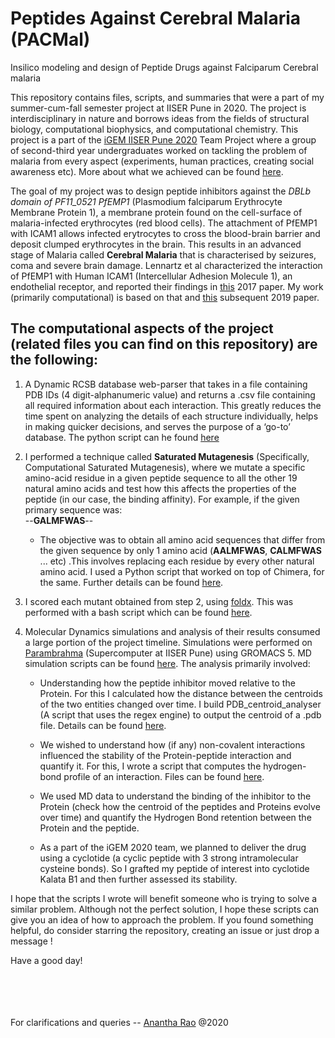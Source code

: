 # Peptides Against Cerebral Malaria (PACMal)
Insilico modeling and design of Peptide Drugs against Falciparum Cerebral malaria

This repository contains files, scripts, and summaries that were a part of my summer-cum-fall semester project at IISER Pune in 2020. The project is interdisciplinary in nature and borrows ideas from the fields of structural biology, computational biophysics, and computational chemistry. This project is a part of the [iGEM IISER Pune 2020](https://2020.igem.org/Team:IISER-Pune-India) Team Project where a group of second-third year undergraduates worked on tackling the problem of malaria from every aspect (experiments, human practices, creating social awareness etc). More about what we achieved can be found [here](https://2020.igem.org/Team:IISER-Pune-India).

The goal of my project was to design peptide inhibitors against the *DBLb domain of PF11_0521 PfEMP1* (Plasmodium falciparum Erythrocyte Membrane Protein 1), a membrane protein found on the cell-surface of malaria-infected erythrocytes (red blood cells). The attachment of PfEMP1 with ICAM1 allows infected erytrocytes to cross the blood-brain barrier and deposit clumped erythrocytes in the brain. This results in an advanced stage of Malaria called **Cerebral Malaria** that is characterised by seizures, coma and severe brain damage. Lennartz et al characterized the interaction of PfEMP1 with Human ICAM1 (Intercellular Adhesion Molecule 1), an endothelial receptor, and reported their findings in [this](https://doi.org/10.1016/j.chom.2017.02.009) 2017 paper. My work (primarily computational) is based on that and [this](https://doi.org/10.1073/pnas.1911900116) subsequent 2019 paper. 

## The computational aspects of the project (related files you can find on this repository) are the following: 

1. A Dynamic RCSB database web-parser that takes in a file containing PDB IDs (4 digit-alphanumeric value) and returns a .csv file containing all required information about each interaction. This greatly reduces the time spent on analyzing the details of each structure individually, helps in making quicker decisions, and serves the purpose of a ‘go-to’ database. The python script can he found [here](https://github.com/Anantha-Rao12/Peptides-against-Cerebral-Malaria/blob/master/Preprocessing-data/PDB-web-parser.py)

2. I performed a technique called **Saturated Mutagenesis** (Specifically, Computational Saturated Mutagenesis), where we mutate a specific amino-acid residue in a given peptide sequence to all the other 19 natural amino acids and test how this affects the properties of the peptide (in our case, the binding affinity). For example, if the given primary sequence was: <br>
    --**GALMFWAS**--
    - The objective was to obtain all amino acid sequences that differ from the given sequence by only 1 amino acid (**AALMFWAS**, **CALMFWAS** ... etc) .This involves replacing each residue by every other natural amino acid. I used a Python script that worked on top of Chimera, for the same. Further details can be found [here](https://github.com/Anantha-Rao12/Peptides-against-Cerebral-Malaria/blob/master/Preprocessing-data/preprocessing-functions.py).

3. I scored each mutant obtained from step 2, using [foldx](http://foldxsuite.crg.eu/). This was performed with a bash script which can be found [here](https://github.com/Anantha-Rao12/Peptides-against-Cerebral-Malaria/tree/master/SM-and-scoring-analysis/Param-scripts). 


4. Molecular Dynamics simulations and analysis of their results consumed a large portion of the project timeline. Simulations were performed on [Parambrahma](https://parambrahma.iiserpune.ac.in/) (Supercomputer at IISER Pune) using GROMACS 5. MD simulation scripts can be found [here](https://github.com/Anantha-Rao12/Peptides-against-Cerebral-Malaria/tree/master/MD-simulation/Simulation-files). The analysis primarily involved: 

    - Understanding how the peptide inhibitor moved relative to the Protein. For this I calculated how the distance between the centroids of the two entities changed over time. I build PDB_centroid_analyser (A script that uses the regex engine) to output the centroid of a .pdb file. Details can be found [here](https://github.com/Anantha-Rao12/Peptides-against-Cerebral-Malaria/tree/master/MD-simulation/Centroid-analysis).
    
    - We wished to understand how (if any) non-covalent interactions influenced the stability of the Protein-peptide interaction and quantify it. For this, I wrote a script that computes the hydrogen-bond profile of an interaction. Files can be found [here](https://github.com/Anantha-Rao12/Peptides-against-Cerebral-Malaria/tree/master/MD-simulation/Hbond-analysis). 
    
    
    
    - We used MD data to understand the binding of the inhibitor to the Protein (check how the centroid of the peptides and Proteins evolve over time) and quantify the Hydrogen Bond retention between the Protein and the peptide.
    
    - As a part of the iGEM 2020 team, we planned to deliver the drug using a cyclotide (a cyclic peptide with 3 strong intramolecular cysteine bonds). So I grafted my peptide of interest into cyclotide Kalata B1 and then further assessed its stability. 

I hope that the scripts I wrote will benefit someone who is trying to solve a similar problem. Although not the perfect solution, I hope these scripts can give you an idea of how to approach the problem. If you found something helpful, do consider starring the repository, creating an issue or just drop a message ! 


Have a good day! 



<br><br>
<br><br>
For clarifications and queries -- [Anantha Rao](mailto:anantha.rao@students.iiserpune.ac.in?subject=[PACMal]) @2020
